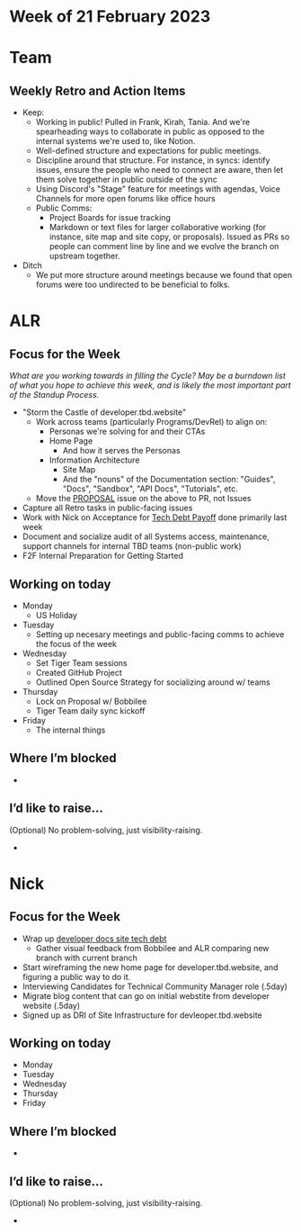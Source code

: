 # Week of 21 February 2023

# Team

## Weekly Retro and Action Items

- Keep:
  - Working in public! Pulled in Frank, Kirah, Tania. And we're spearheading ways to collaborate in public as opposed to the internal systems we're used to, like Notion.
  - Well-defined structure and expectations for public meetings.
  - Discipline around that structure. For instance, in syncs: identify issues, ensure the people who need to connect are aware, then let them solve together in public outside of the sync
  - Using Discord's "Stage" feature for meetings with agendas, Voice Channels for more open forums like office hours
  - Public Comms:
    - Project Boards for issue tracking
    - Markdown or text files for larger collaborative working (for instance, site map and site copy, or proposals). Issued as PRs so people can comment line by line and we evolve the branch on upstream together.
- Ditch
  - We put more structure around meetings because we found that open forums were too undirected to be beneficial to folks.  

# ALR

## Focus for the Week

*What are you working towards in filling the Cycle? May be a burndown list of what you hope to achieve this week, and is likely the most important part of the Standup Process.*

- "Storm the Castle of developer.tbd.website"
  - Work across teams (particularly Programs/DevRel) to align on:
    - Personas we're solving for and their CTAs
    - Home Page
      - And how it serves the Personas 
    - Information Architecture
      -  Site Map
      -  And the "nouns" of the Documentation section: "Guides", "Docs", "Sandbox", "API Docs", "Tutorials", etc. 
  - Move the [PROPOSAL](https://github.com/TBD54566975/developer.tbd.website/issues/327) issue on the above to PR, not Issues
- Capture all Retro tasks in public-facing issues  
- Work with Nick on Acceptance for [Tech Debt Payoff](https://github.com/TBD54566975/developer.tbd.website/issues/325) done primarily last week  
- Document and socialize audit of all  Systems access, maintenance, support channels for internal TBD teams (non-public work)
- F2F Internal Preparation for Getting Started

## Working on today

- Monday
  - US Holiday 
- Tuesday
  - Setting up necesary meetings and public-facing comms to achieve the focus of the week
- Wednesday
  - Set Tiger Team sessions
  - Created GitHub Project
  - Outlined Open Source Strategy for socializing around w/ teams 
- Thursday
  - Lock on Proposal w/ Bobbilee
  - Tiger Team daily sync kickoff
- Friday
  - The internal things 

## Where I’m blocked

-

## I’d like to raise…

(Optional) No problem-solving, just visibility-raising.

-

# Nick

## Focus for the Week

- Wrap up [developer docs site tech debt](https://github.com/TBD54566975/developer.tbd.website/issues/32)
    - Gather visual feedback from Bobbilee and ALR comparing new branch with current branch
- Start wireframing the new home page for developer.tbd.website, and figuring a public way to do it.
- Interviewing Candidates for Technical Community Manager role (.5day)
- Migrate blog content that can go on initial webstite from developer website (.5day)
- Signed up as DRI of Site Infrastructure for devleoper.tbd.website

## Working on today

- Monday
- Tuesday
- Wednesday
- Thursday
- Friday

## Where I’m blocked

-

## I’d like to raise…

(Optional) No problem-solving, just visibility-raising.

-
